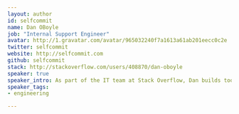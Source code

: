 ```yaml
---
layout: author
id: selfcommit
name: Dan OBoyle
job: "Internal Support Engineer"
avatar: http://1.gravatar.com/avatar/965032240f7a1613a61ab201eecc0c2e
twitter: selfcommit
website: http://selfcommit.com
github: selfcommit
stack: http://stackoverflow.com/users/408870/dan-oboyle
speaker: true
speaker_intro: As part of the IT team at Stack Overflow, Dan builds tools to make internal process and procedure efficient and consistent.  He worked previously in education as both an educator and technical staff.  He has spoken on a variety of topics, including Google Glass, Leap Motion, Technology in Education,  Django Web apps - and other past tinkerings.
speaker_tags:
- engineering

---
```

